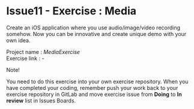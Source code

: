 # Issue11 - Exercise : Media
Create an iOS application where you use audio/image/video recording somehow.
Now you can be innovative and create unique demo with your own idea. 

Project name : *MediaExercise*  
Exercise link : -

Note!

You need to do this exercise into your own exercise repository. When you
have completed your coding, remember push your work back to your exercise 
repository in GitLab and move exercise issue from <b>Doing</b> to <b>In review</b> list in Issues Boards.